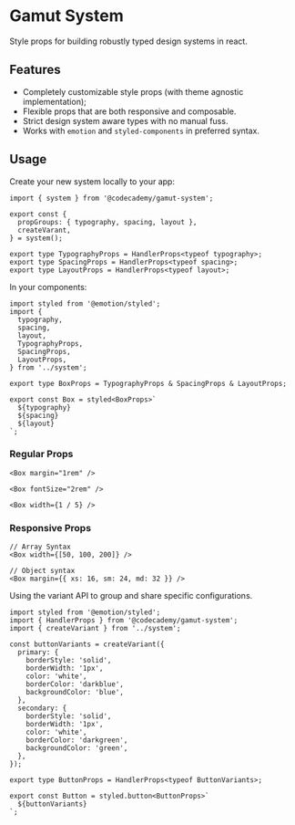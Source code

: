 # Gamut System

Style props for building robustly typed design systems in react.

## Features

- Completely customizable style props (with theme agnostic implementation);
- Flexible props that are both responsive and composable.
- Strict design system aware types with no manual fuss.
- Works with `emotion` and `styled-components` in preferred syntax.

## Usage

Create your new system locally to your app:

```tsx
import { system } from '@codecademy/gamut-system';

export const {
  propGroups: { typography, spacing, layout },
  createVarant,
} = system();

export type TypographyProps = HandlerProps<typeof typography>;
export type SpacingProps = HandlerProps<typeof spacing>;
export type LayoutProps = HandlerProps<typeof layout>;
```

In your components:

```tsx
import styled from '@emotion/styled';
import {
  typography,
  spacing,
  layout,
  TypographyProps,
  SpacingProps,
  LayoutProps,
} from '../system';

export type BoxProps = TypographyProps & SpacingProps & LayoutProps;

export const Box = styled<BoxProps>`
  ${typography}
  ${spacing}
  ${layout}
`;
```

### Regular Props

```tsx
<Box margin="1rem" />

<Box fontSize="2rem" />

<Box width={1 / 5} />
```

### Responsive Props

```tsx
// Array Syntax
<Box width={[50, 100, 200]} />

// Object syntax
<Box margin={{ xs: 16, sm: 24, md: 32 }} />
```

Using the variant API to group and share specific configurations.

```tsx
import styled from '@emotion/styled';
import { HandlerProps } from '@codecademy/gamut-system';
import { createVariant } from '../system';

const buttonVariants = createVariant({
  primary: {
    borderStyle: 'solid',
    borderWidth: '1px',
    color: 'white',
    borderColor: 'darkblue',
    backgroundColor: 'blue',
  },
  secondary: {
    borderStyle: 'solid',
    borderWidth: '1px',
    color: 'white',
    borderColor: 'darkgreen',
    backgroundColor: 'green',
  },
});

export type ButtonProps = HandlerProps<typeof ButtonVariants>;

export const Button = styled.button<ButtonProps>`
  ${buttonVariants}
`;
```
